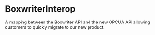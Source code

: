 # BoxwriterInterop
A mapping between the Boxwriter API and the new OPCUA API allowing customers to quickly migrate to our new product.
